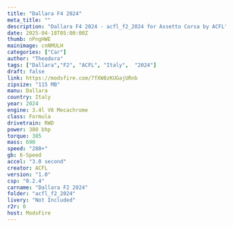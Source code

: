 ```yaml
---
title: "Dallara F4 2024"
meta_title: ""
description: "Dallara F4 2024 - acfl_f2_2024 for Assetto Corsa by ACFL"
date: 2025-04-18T05:00:00Z
thumb: nPngHWE
mainimage: cnNMULH
categories: ["Car"]
author: "Theodora"
tags: ["Dallara","F2", "ACFL", "Italy",  "2024"]
draft: false
link: https://modsfire.com/7fXW8zKUGajURnb
zipsize: "115 MB"
manu: Dallara
country: Italy
year: 2024
engine: 3.4l V6 Mecachrome
class: Formula
drivetrain: RWD
power: 380 bhp 
torque: 385
mass: 690
speed: "280+"
gb: 6-Speed
accel: "3.0 second"
creator: ACFL
version: "1.0"
csp: "0.2.4"
carname: "Dallara F2 2024"
folder: "acfl_f2_2024"
livery: "Not Included"
r2r: 0
host: ModsFire
---
```


